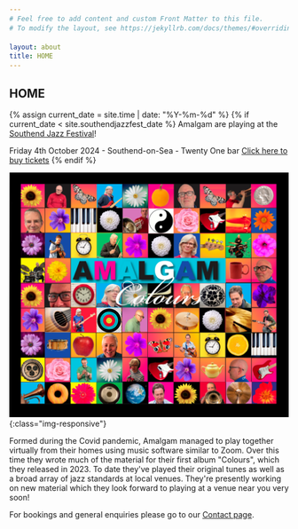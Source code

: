 ```yaml
---
# Feel free to add content and custom Front Matter to this file.
# To modify the layout, see https://jekyllrb.com/docs/themes/#overriding-theme-defaults

layout: about
title: HOME
---
```


<h2>HOME</h2>



{% assign current_date = site.time | date: "%Y-%m-%d" %}
{% if current_date < site.southendjazzfest_date %}
Amalgam are playing at the [Southend Jazz Festival](https://www.southendjazzfestival.com/what-s-on)!

Friday 4th October 2024 - Southend-on-Sea - Twenty One bar [Click here to buy tickets](https://www.ticketsource.co.uk/southendjazzfestival/amalgam/2024-10-04/20:00/t-krezmzp)
{% endif %}

![albumcover](assets/images/banners/amalgam_front.png){:class="img-responsive"}


Formed during the Covid pandemic, Amalgam managed to play together virtually from their homes using music software similar to Zoom. 
Over this time they wrote much of the material for their first album "Colours", which they released in 2023. 
To date they've played their original tunes as well as a broad array of jazz standards at local venues.  They're presently working on new material which they look forward to playing at a venue near you very soon! 

For bookings and general enquiries please go to our [Contact page](contact.html). 
